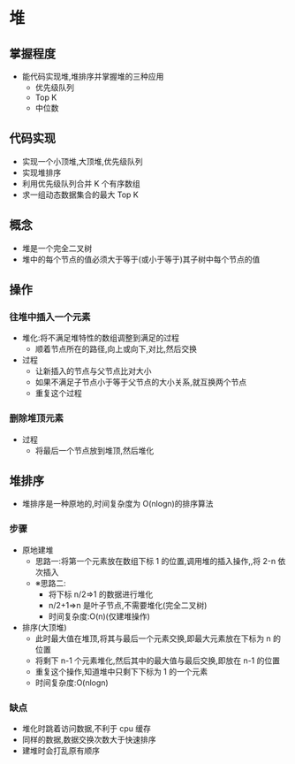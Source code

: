# 堆

## 掌握程度

-   能代码实现堆,堆排序并掌握堆的三种应用
    -   优先级队列
    -   Top K
    -   中位数

## 代码实现

-   实现一个小顶堆,大顶堆,优先级队列
-   实现堆排序
-   利用优先级队列合并 K 个有序数组
-   求一组动态数据集合的最大 Top K

## 概念

-   堆是一个完全二叉树
-   堆中的每个节点的值必须大于等于(或小于等于)其子树中每个节点的值

## 操作

### 往堆中插入一个元素

-   堆化:将不满足堆特性的数组调整到满足的过程
    -   顺着节点所在的路径,向上或向下,对比,然后交换
-   过程
    -   让新插入的节点与父节点比对大小
    -   如果不满足子节点小于等于父节点的大小关系,就互换两个节点
    -   重复这个过程

### 删除堆顶元素

-   过程
    -   将最后一个节点放到堆顶,然后堆化

## 堆排序

-   堆排序是一种原地的,时间复杂度为 O(nlogn)的排序算法

### 步骤

-   原地建堆
    -   思路一:将第一个元素放在数组下标 1 的位置,调用堆的插入操作,,将 2-n 依次插入
    -   ※思路二:
        -   将下标 n/2=>1 的数据进行堆化
        -   n/2+1=>n 是叶子节点,不需要堆化(完全二叉树)
        -   时间复杂度:O(n)(仅建堆操作)
-   排序(大顶堆)
    -   此时最大值在堆顶,将其与最后一个元素交换,即最大元素放在下标为 n 的位置
    -   将剩下 n-1 个元素堆化,然后其中的最大值与最后交换,即放在 n-1 的位置
    -   重复这个操作,知道堆中只剩下下标为 1 的一个元素
    -   时间复杂度:O(nlogn)

### 缺点

-   堆化时跳着访问数据,不利于 cpu 缓存
-   同样的数据,数据交换次数大于快速排序
-   建堆时会打乱原有顺序
